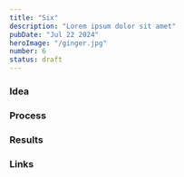 ```yaml
---
title: "Six"
description: "Lorem ipsum dolor sit amet"
pubDate: "Jul 22 2024"
heroImage: "/ginger.jpg"
number: 6
status: draft
---
```


### Idea

### Process

### Results

### Links
